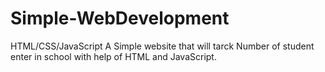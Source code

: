 # Simple-WebDevelopment
HTML/CSS/JavaScript
A Simple website that will tarck Number of student enter in school with help of HTML and JavaScript.
